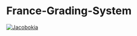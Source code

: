 # France-Grading-System
[![Jacobokia](https://circleci.com/gh/Jacobokia/France-Grading-System.svg?style=svg)](https://app.circleci.com/github/Jacobokia/France-Grading-System/pipelines)



